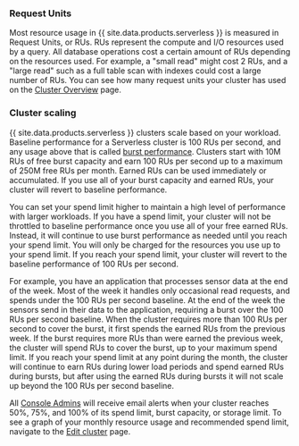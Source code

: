 ### Request Units

Most resource usage in {{ site.data.products.serverless }} is measured in Request Units, or RUs. RUs represent the compute and I/O resources used by a query. All database operations cost a certain amount of RUs depending on the resources used. For example, a "small read" might cost 2 RUs, and a "large read" such as a full table scan with indexes could cost a large number of RUs. You can see how many request units your cluster has used on the [Cluster Overview](#view-cluster-overview) page.

### Cluster scaling

{{ site.data.products.serverless }} clusters scale based on your workload. Baseline performance for a Serverless cluster is 100 RUs per second, and any usage above that is called [burst performance](architecture.html#concepts). Clusters start with 10M RUs of free burst capacity and earn 100 RUs per second up to a maximum of 250M free RUs per month. Earned RUs can be used immediately or accumulated. If you use all of your burst capacity and earned RUs, your cluster will revert to baseline performance.

You can set your spend limit higher to maintain a high level of performance with larger workloads. If you have a spend limit, your cluster will not be throttled to baseline performance once you use all of your free earned RUs. Instead, it will continue to use burst performance as needed until you reach your spend limit. You will only be charged for the resources you use up to your spend limit. If you reach your spend limit, your cluster will revert to the baseline performance of 100 RUs per second. 

For example, you have an application that processes sensor data at the end of the week. Most of the week it handles only occasional read requests, and spends under the 100 RUs per second baseline. At the end of the week the sensors send in their data to the application, requiring a burst over the 100 RUs per second baseline. When the cluster requires more than 100 RUs per second to cover the burst, it first spends the earned RUs from the previous week. If the burst requires more RUs than were earned the previous week, the cluster will spend RUs to cover the burst, up to your maximum spend limit. If you reach your spend limit at any point during the month, the cluster will continue to earn RUs during lower load periods and spend earned RUs during bursts, but after using the earned RUs during bursts it will not scale up beyond the 100 RUs per second baseline.

All [Console Admins](console-access-management.html#console-admin) will receive email alerts when your cluster reaches 50%, 75%, and 100% of its spend limit, burst capacity, or storage limit. To see a graph of your monthly resource usage and recommended spend limit, navigate to the [Edit cluster](#edit-your-spend-limit) page.